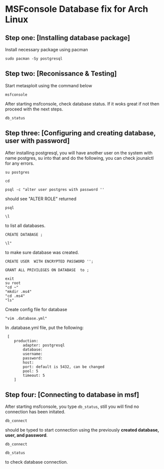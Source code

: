 # MSFconsole Database fix for Arch Linux

## Step one: [Installing database package]
Install necessary package using pacman
<pre><code>sudo pacman -Sy postgresql</code></pre>

## Step two: [Reconissance & Testing]
Start metasploit using the command below
<pre><code>msfconsole</code></pre>

After starting msfconsole, check database status. If it woks great if not then proceed with the next steps.
<pre><code>db_status</code></pre>

## Step three: [Configuring and creating database, user with password]
After installing postgresql, you will have another user on the system with name postgres, su into that and do the following, you can check jounalctl for any errors.

<pre><code>su postgres</code></pre>

<pre><code>cd</code></pre>

<pre><code>psql -c "alter user postgres with password '<passwordhere>'</code></pre>

should see "ALTER ROLE" returned

<pre><code>psql</code></pre>

<pre><code>\l</code></pre> 
to list all databases.

<pre><code>CREATE DATABASE <databasename>;</code></pre>  

<pre><code>\l"</code></pre>
to make sure database was created.

<pre><code>CREATE USER <user> WITH ENCRYPTED PASSWORD '<password>';</code></pre>


<pre><code>GRANT ALL PRIVILEGES ON DATABASE <databasename> to <user>;</code></pre>

<pre><code>exit
su root
"cd ~"
"mkdir .ms4"
"cd .ms4"
"ls"
</code></pre>

Create config file for database
<pre><code>"vim .database.yml"</code></pre>

In .database.yml file, put the following:
<pre><code>	[
	production:
		adapter: postgresql
		database: <database>
		username: <username>
		password: <password>
		host: <currenthostname>
		port: default is 5432, can be changed
		pool: 5
		timeout: 5
	]
</code></pre>

## Step four: [Connecting to database in msf]
After starting msfconsole, you type <code>db_status</code>, still you will find no connection has been initated.
<pre><code>db_connect</code></pre> 
should be typed to start connection using the previously <strong>created database, user, and password</strong>.
<pre><code>db_connect <username@database></code></pre>
<pre><code>db_status</code></pre>
to check database connection.

